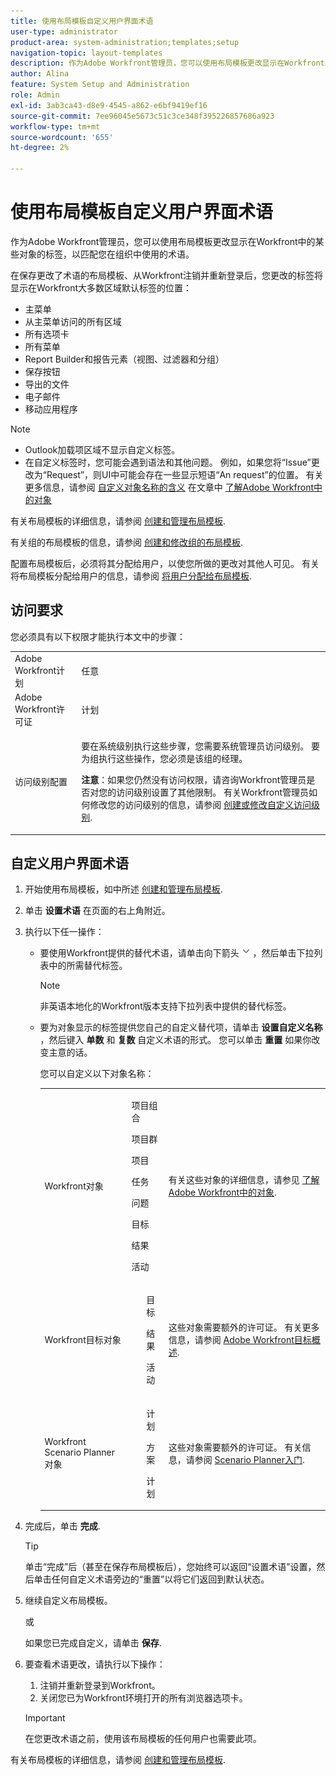 ```yaml
---
title: 使用布局模板自定义用户界面术语
user-type: administrator
product-area: system-administration;templates;setup
navigation-topic: layout-templates
description: 作为Adobe Workfront管理员，您可以使用布局模板更改显示在Workfront中的某些对象的标签，以匹配您在组织中使用的术语。
author: Alina
feature: System Setup and Administration
role: Admin
exl-id: 3ab3ca43-d8e9-4545-a862-e6bf9419ef16
source-git-commit: 7ee96045e5673c51c3ce348f395226857686a923
workflow-type: tm+mt
source-wordcount: '655'
ht-degree: 2%

---
```


# 使用布局模板自定义用户界面术语

作为Adobe Workfront管理员，您可以使用布局模板更改显示在Workfront中的某些对象的标签，以匹配您在组织中使用的术语。

在保存更改了术语的布局模板、从Workfront注销并重新登录后，您更改的标签将显示在Workfront大多数区域默认标签的位置：

* 主菜单
* 从主菜单访问的所有区域
* 所有选项卡
* 所有菜单
* Report Builder和报告元素（视图、过滤器和分组）
* 保存按钮
* 导出的文件
* 电子邮件
* 移动应用程序

>[!NOTE]
>
>* Outlook加载项区域不显示自定义标签。
>* 在自定义标签时，您可能会遇到语法和其他问题。 例如，如果您将“Issue”更改为“Request”，则UI中可能会存在一些显示短语“An request”的位置。 有关更多信息，请参阅 [自定义对象名称的含义](../../../workfront-basics/navigate-workfront/workfront-navigation/understand-objects.md#implications-of-customizing-object-names) 在文章中 [了解Adobe Workfront中的对象](../../../workfront-basics/navigate-workfront/workfront-navigation/understand-objects.md)
>

有关布局模板的详细信息，请参阅 [创建和管理布局模板](../../../administration-and-setup/customize-workfront/use-layout-templates/create-and-manage-layout-templates.md).

有关组的布局模板的信息，请参阅 [创建和修改组的布局模板](../../../administration-and-setup/manage-groups/work-with-group-objects/create-and-modify-a-groups-layout-templates.md).

配置布局模板后，必须将其分配给用户，以使您所做的更改对其他人可见。 有关将布局模板分配给用户的信息，请参阅 [将用户分配给布局模板](../use-layout-templates/assign-users-to-layout-template.md).

## 访问要求

您必须具有以下权限才能执行本文中的步骤：

<table style="table-layout:auto"> 
 <col> 
 <col> 
 <tbody> 
  <tr> 
   <td role="rowheader">Adobe Workfront计划</td> 
   <td>任意</td> 
  </tr> 
  <tr> 
   <td role="rowheader">Adobe Workfront许可证</td> 
   <td>计划</td> 
  </tr> 
  <tr> 
   <td role="rowheader">访问级别配置</td> 
   <td> <p>要在系统级别执行这些步骤，您需要系统管理员访问级别。
要为组执行这些操作，您必须是该组的经理。</p> <p><b>注意</b>：如果您仍然没有访问权限，请咨询Workfront管理员是否对您的访问级别设置了其他限制。 有关Workfront管理员如何修改您的访问级别的信息，请参阅 <a href="../../../administration-and-setup/add-users/configure-and-grant-access/create-modify-access-levels.md" class="MCXref xref">创建或修改自定义访问级别</a>.</p> </td> 
  </tr> 
 </tbody> 
</table>

## 自定义用户界面术语

1. 开始使用布局模板，如中所述 [创建和管理布局模板](../../../administration-and-setup/customize-workfront/use-layout-templates/create-and-manage-layout-templates.md).
1. 单击 **设置术语** 在页面的右上角附近。
1. 执行以下任一操作：

   * 要使用Workfront提供的替代术语，请单击向下箭头  ![](assets/dropdown-arrow.png) ，然后单击下拉列表中的所需替代标签。

     >[!NOTE]
     >
     >非英语本地化的Workfront版本支持下拉列表中提供的替代标签。

   * 要为对象显示的标签提供您自己的自定义替代项，请单击 **设置自定义名称** ，然后键入 **单数** 和 **复数** 自定义术语的形式。 您可以单击 **重置** 如果你改变主意的话。

     您可以自定义以下对象名称：

     <table style="table-layout:auto">
      <col>
      <col>
      <col>
      <tbody>
       <tr>
        <td role="rowheader"><p>Workfront对象</p></td>
        <td>
          <p>项目组合</p>
          <p>项目群</p>
          <p>项目</p>
          <p>任务</p>
          <p>问题</p>
          <p>目标</p>
          <p>结果</p>
          <p>活动</p>
         </ul></td>
        <td><p>有关这些对象的详细信息，请参见 <a href="../../../workfront-basics/navigate-workfront/workfront-navigation/understand-objects.md" class="MCXref xref">了解Adobe Workfront中的对象</a>.</p></td>
       </tr>
       <tr>
        <td role="rowheader"><p>Workfront目标对象</p></td>
        <td>
         <ul>
          <p>目标</p>
          <p>结果</p>
          <p>活动</p>
         </ul></td>
        <td><p>这些对象需要额外的许可证。 有关更多信息，请参阅 <a href="../../../workfront-goals/goal-management/wf-goals-overview.md" class="MCXref xref">Adobe Workfront目标概述</a>.</p></td>
       </tr>
       <tr data-mc-conditions="">
        <td role="rowheader"><p>Workfront Scenario Planner对象</p></td>
        <td>
         <ul>
          <p>计划</p>
          <p>方案</p>
          <p>计划 </p>
         </ul></td>
        <td><p>这些对象需要额外的许可证。 有关信息，请参阅 <a href="../../../scenario-planner/get-started-with-scenario-planning.md" class="MCXref xref">Scenario Planner入门</a>.</p></td>
       </tr>
      </tbody>
     </table>

1. 完成后，单击 **完成**.

   >[!TIP]
   >
   >单击“完成”后（甚至在保存布局模板后），您始终可以返回“设置术语”设置，然后单击任何自定义术语旁边的“重置”以将它们返回到默认状态。

1. 继续自定义布局模板。

   或

   如果您已完成自定义，请单击 **保存**.

1. 要查看术语更改，请执行以下操作：

   1. 注销并重新登录到Workfront。
   1. 关闭您已为Workfront环境打开的所有浏览器选项卡。

   >[!IMPORTANT]
   >
   >在您更改术语之前，使用该布局模板的任何用户也需要此项。

有关布局模板的详细信息，请参阅 [创建和管理布局模板](../../../administration-and-setup/customize-workfront/use-layout-templates/create-and-manage-layout-templates.md).
